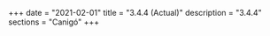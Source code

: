 +++
date        = "2021-02-01"
title       = "3.4.4 (Actual)"
description = "3.4.4"
sections    = "Canigó"
+++